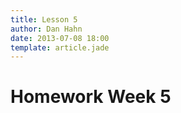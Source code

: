 ```yaml
---
title: Lesson 5
author: Dan Hahn
date: 2013-07-08 18:00
template: article.jade
---
```


# Homework Week 5